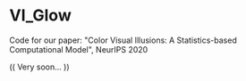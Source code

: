 # VI_Glow
Code for our paper: "Color Visual Illusions: A Statistics-based Computational Model", NeurIPS 2020

(( Very soon... ))
